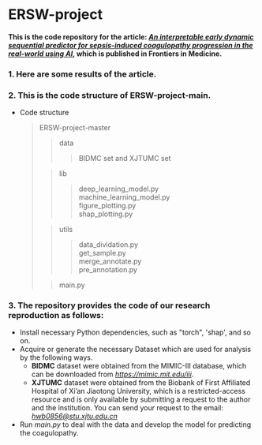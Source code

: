 # ERSW-project

#### This is the code repository for the article: [*An interpretable early dynamic sequential predictor for sepsis-induced coagulopathy progression in the real-world using AI*](https://www.frontiersin.org/articles/10.3389/fmed.2021.775047/full), which is published in Frontiers in Medicine.  

### 1. Here are some results of the article.

### 2. This is the code structure of ERSW-project-main.

- Code structure

  > ERSW-project-master
  > > data  
  > > > BIDMC set and XJTUMC set
  > 
  > > lib  
  > > > deep_learning_model.py  
  > > > machine_learning_model.py  
  > > > figure_plotting.py  
  > > > shap_plotting.py
  > 
  > > utils
  > > > data_dividation.py  
  > > > get_sample.py  
  > > > merge_annotate.py  
  > > > pre_annotation.py  
  >  
  > > <text>main.py</text>  

### 3. The repository provides the code of our research reproduction as follows:

- Install necessary Python dependencies, such as "torch", 'shap', and so on.
- Acquire or generate the necessary Dataset which are used for analysis by the following ways.
    - **BIDMC** dataset were obtained from the MIMIC-III database, which can be downloaded from *https://mimic.mit.edu/iii*.
    - **XJTUMC** dataset were obtained from the Biobank of First Affiliated Hospital of Xi’an Jiaotong University, which is a restricted-access resource and is only available by submitting a request to the author and the institution. You can send your request to the email: *hwb0856@stu.xjtu.edu.cn*
- Run *<text>main.py</text>* to deal with the data and develop the model for predicting the coagulopathy.
